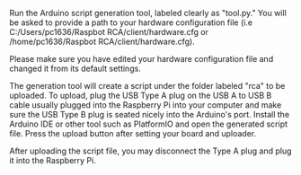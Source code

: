 Run the Arduino script generation tool, labeled clearly as "tool.py."
You will be asked to provide a path to your hardware configuration file (i.e C:/Users/pc1636/Raspbot RCA/client/hardware.cfg or /home/pc1636/Raspbot RCA/client/hardware.cfg).

Please make sure you have edited your hardware configuration file and changed it from its default settings.

The generation tool will create a script under the folder labeled "rca" to be uploaded.
To upload, plug the USB Type A plug on the USB A to USB B cable usually plugged into the Raspberry Pi into your computer and make sure the USB Type B plug is seated nicely into the Arduino's port.
Install the Arduino IDE or other tool such as PlatformIO and open the generated script file. Press the upload button after setting your board and uploader.

After uploading the script file, you may disconnect the Type A plug and plug it into the Raspberry Pi.
